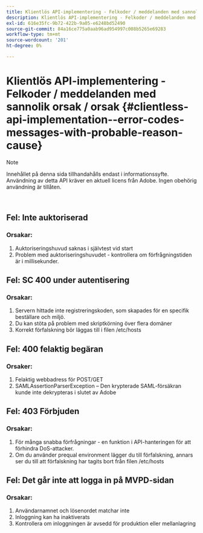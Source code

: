 ```yaml
---
title: Klientlös API-implementering - Felkoder / meddelanden med sannolik orsak / orsak
description: Klientlös API-implementering - Felkoder / meddelanden med sannolik orsak / orsak
exl-id: 616e35fc-9b72-422b-9a05-e6248bd52490
source-git-commit: 84a16ce775a0aab96ad954997c008b5265e69283
workflow-type: tm+mt
source-wordcount: '201'
ht-degree: 0%

---
```


# Klientlös API-implementering - Felkoder / meddelanden med sannolik orsak / orsak {#clientless-api-implementation--error-codes-messages-with-probable-reason-cause}

>[!NOTE]
>
>Innehållet på denna sida tillhandahålls endast i informationssyfte. Användning av detta API kräver en aktuell licens från Adobe. Ingen obehörig användning är tillåten.

</br>


## Fel: Inte auktoriserad

### Orsakar:

1. Auktoriseringshuvud saknas i självtest vid start
1. Problem med auktoriseringshuvudet - kontrollera om förfrågningstiden är i millisekunder.

## Fel: SC 400 under autentisering

### Orsakar:

1. Servern hittade inte registreringskoden, som skapades för en specifik beställare och miljö.
1. Du kan stöta på problem med skriptkörning över flera domäner
1. Korrekt förfalskning bör läggas till i filen /etc/hosts

## Fel: 400 felaktig begäran

### Orsaker:

1. Felaktig webbadress för POST/GET
1. SAMLAssertionParserException – Den krypterade SAML-försäkran kunde inte dekrypteras i slutet av Adobe

## Fel: 403 Förbjuden

### Orsakar:

1. För många snabba förfrågningar - en funktion i API-hanteringen för att förhindra DoS-attacker.
2. Om du använder prequal environment lägger du till förfalskning, annars ser du till att förfalskning har tagits bort från filen /etc/hosts

## Fel: Det går inte att logga in på MVPD-sidan

### Orsakar:

1. Användarnamnet och lösenordet matchar inte
2. Inloggning kan ha inaktiverats
3. Kontrollera om inloggningen är avsedd för produktion eller mellanlagring


<!--

## Related Information

- [Clientless API Reference](/help/authentication/rest-api-reference.md)

-->
